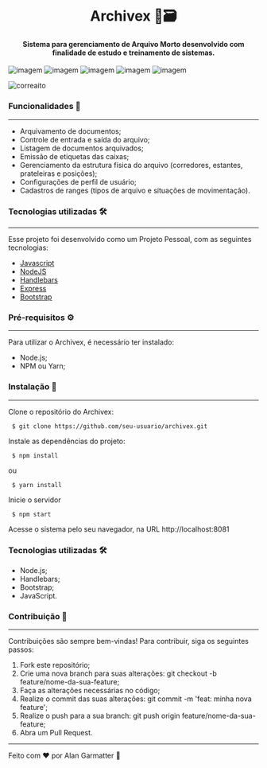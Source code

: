 <h1 align="center">Archivex 💾🗃️</h1>
<h4 align="center">Sistema para gerenciamento de Arquivo Morto desenvolvido com finalidade de estudo e treinamento de sistemas.</h4>

![imagem](https://img.shields.io/badge/-Javascript-yellow) ![imagem](https://img.shields.io/badge/-NodeJS-green) ![imagem](https://img.shields.io/badge/-Handlebars-orange) ![imagem](https://img.shields.io/badge/-Express-black) ![imagem](https://img.shields.io/badge/-MongoBD-gray)

<p align="left"> <img src="https://komarev.com/ghpvc/?username=correaito&label=Project%20views&color=0e75b6&style=flat" alt="correaito" /> </p>


### Funcionalidades 🚀
------------
- Arquivamento de documentos;
- Controle de entrada e saída do arquivo;
- Listagem de documentos arquivados;
- Emissão de etiquetas das caixas;
- Gerenciamento da estrutura física do arquivo (corredores, estantes, prateleiras e posições);
- Configurações de perfil de usuário;
- Cadastros de ranges (tipos de arquivo e situações de movimentação).


### Tecnologias utilizadas 🛠️
------------
Esse projeto foi desenvolvido como um Projeto Pessoal, com as seguintes tecnologias:

- [Javascript](https://developer.mozilla.org/pt-BR/docs/Web/JavaScript "Heading link")
- [NodeJS](https://nodejs.org/en/ "Heading link")
- [Handlebars](https://handlebarsjs.com/ "Heading link")
- [Express](https://expressjs.com/ "Heading link")
- [Bootstrap](https://getbootstrap.com/docs/4.0/getting-started/introduction/ "Heading link")


### Pré-requisitos ⚙️
------------
Para utilizar o Archivex, é necessário ter instalado:

- Node.js;
- NPM ou Yarn;

### Instalação 🔧
------------

Clone o repositório do Archivex:

     $ git clone https://github.com/seu-usuario/archivex.git
    

Instale as dependências do projeto:

     $ npm install

ou

     $ yarn install

Inicie o servidor

     $ npm start

Acesse o sistema pelo seu navegador, na URL http://localhost:8081


### Tecnologias utilizadas 🛠️

- Node.js;
- Handlebars;
- Bootstrap;
- JavaScript.

### Contribuição 👥
------------
Contribuições são sempre bem-vindas! Para contribuir, siga os seguintes passos:

1. Fork este repositório;
2. Crie uma nova branch para suas alterações: git checkout -b feature/nome-da-sua-feature;
3. Faça as alterações necessárias no código;
4. Realize o commit das suas alterações: git commit -m 'feat: minha nova feature';
5. Realize o push para a sua branch: git push origin feature/nome-da-sua-feature;
6. Abra um Pull Request.

------------
Feito com ♥ por Alan Garmatter 👋 